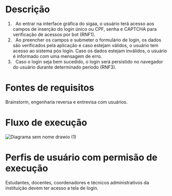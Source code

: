 
# Descrição
1. &nbsp;&nbsp;Ao entrar na interface gráfica do sigaa, o usuário terá acesso aos campos de inserção do login único ou CPF, senha e CAPTCHA para verificação de acessos por bot (RNF1).
2. &nbsp;&nbsp;Ao preencher os campos e submeter o formulário de login, os dados são verificados pela aplicação e caso estejam válidos, o usuário tem acesso ao sistema pós login. Caso os dados estejam inválidos, o usuário é informado com uma mensagem de erro.
3. &nbsp;&nbsp;Caso o login seja bem sucedido, o login será persistido no navegador do usuário durante determinado período (RNF3).

# Fontes de requisitos
Brainstorm, engenharia reversa e entrevisa com usuários.

# Fluxo de execução
![Diagrama sem nome drawio (1)](https://github.com/user-attachments/assets/acb82709-3e8d-4f34-a7e7-59fbceb9a0e2)

# Perfis de usuário com permisão de execução
Estudantes, docentes, coordenadores e técnicos administrativos da instituição devem ter acesso a tela de login.

